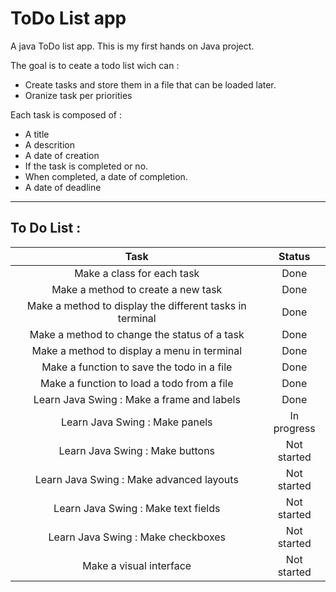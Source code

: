 # ToDo List app
A java ToDo list app.
This is my first hands on Java project. 

The goal is to ceate a todo list wich can :
 - Create tasks and store them in a file that can be loaded later.
 - Oranize task per priorities

Each task is composed of :
 - A title
 - A descrition
 - A date of creation
 - If the task is completed or no.
 - When completed, a date of completion.
 - A date of deadline

 ***

 ## To Do List :
 |                         **Task**                         | **Status**  |
 |:--------------------------------------------------------:|:-----------:|
 |                Make a class for each task                |    Done     |
 |            Make a method to create a new task            |    Done     |
 | Make a method to display the different tasks in terminal |    Done     |
 |       Make a method to change the status of a task       |    Done     |
 |       Make a method to display a menu in terminal        |    Done     |
 |        Make a function to save the todo in a file        |    Done     |
 |        Make a function to load a todo from a file        |    Done     |
 |        Learn Java Swing : Make a frame and labels        |    Done     |
 |              Learn Java Swing : Make panels              | In progress |
 |             Learn Java Swing : Make buttons              | Not started |
 |         Learn Java Swing : Make advanced layouts         | Not started |
 |           Learn Java Swing : Make text fields            | Not started |
 |            Learn Java Swing : Make checkboxes            | Not started |
 |                 Make a visual interface                  | Not started |
